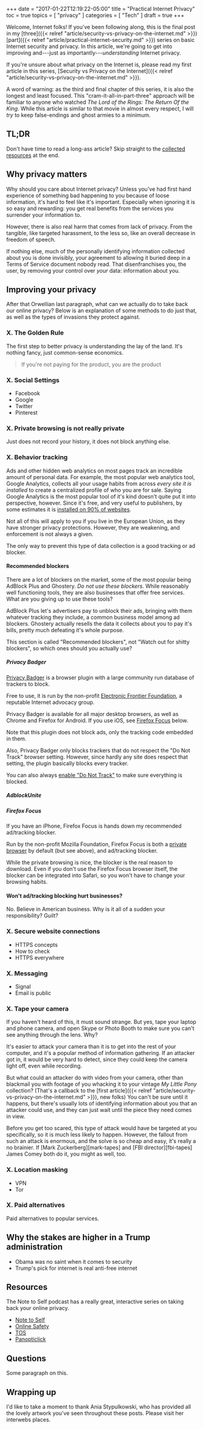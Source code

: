 +++
date = "2017-01-22T12:19:22-05:00"
title = "Practical Internet Privacy"
toc = true
topics = [
  "privacy"
]
categories = [
  "Tech"
]
draft = true
+++

Welcome, Internet folks! If you've been following along, this is the final post
in my [three]({{< relref "article/security-vs-privacy-on-the-internet.md" >}})
[part]({{< relref "article/practical-internet-security.md" >}}) series on basic
Internet security and privacy. In this article, we're going to get into improving
and---just as importantly---*understanding* Internet privacy.

If you're unsure about what privacy on the Internet is, please read my first
article in this series, [Security vs Privacy on the Internet]({{< relref "article/security-vs-privacy-on-the-internet.md" >}}).

A word of warning: as the third and final chapter of this series, it is also the
longest and least focused. This "cram-it-all-in-part-three" approach will be
familiar to anyone who watched *The Lord of the Rings: The Return Of the King*.
While this article is similar to that movie in almost every respect, I will *try*
to keep false-endings and ghost armies to a minimum.

## TL;DR

Don't have time to read a long-ass article? Skip straight to the [collected
resources]() at the end.


## Why privacy matters

Why should you care about Internet privacy? Unless you've had first hand
experience of something bad happening to you because of loose information,
it's hard to feel like it's important. Especially when ignoring it is so easy
and rewarding: you get real benefits from the services you surrender your
information to.

However, there is also real harm that comes from lack of privacy. From the
tangible, like targeted harassment, to the less so, like an overall decrease in
freedom of speech.

If nothing else, much of the personally identifying information collected about
you is done invisibly, your agreement to allowing it buried deep in a Terms of
Service document nobody read. That disenfranchises you, the user, by removing
your control over *your* data: information about you.


## Improving your privacy

After that Orwellian last paragraph, what can we actually do to take back our
online privacy? Below is an explanation of some methods to do just that, as well
as the types of invasions they protect against.


### X. The Golden Rule

The first step to better privacy is understanding the lay of the land. It's
nothing fancy, just common-sense economics.

> If you're not paying for the product, you are the product


### X. Social Settings

* Facebook
* Google
* Twitter
* Pinterest


### X. Private browsing is not really private

Just does not record your history, it does not block anything else.


### X. Behavior tracking

Ads and other hidden web analytics on most pages track an incredible amount of
personal data. For example, the most popular web analytics tool, Google
Analytics, collects all your usage habits from across *every site it is
installed* to create a centralized profile of who you are for sale. Saying
Google Analytics is the most popular tool of it's kind doesn't quite put it into
perspective, however. Since it's free, and very useful to publishers, by some
estimates it is [installed on 90% of websites]().

Not all of this will apply to you if you live in the European Union, as they
have stronger privacy protections. However, they are weakening, and enforcement
is not always a given.

The only way to prevent this type of data collection is a good tracking or ad blocker.


#### Recommended blockers

There are a lot of blockers on the market, some of the most popular being
AdBlock Plus and Ghostery. *Do not use these blockers*. While reasonably well
functioning tools, they are also businesses that offer free services. What are
you giving up to use these tools?

AdBlock Plus let's advertisers pay to unblock their ads, bringing with them
whatever tracking they include, a common business model among ad blockers.
Ghostery actually resells the data it collects about you to pay it's bills,
pretty much defeating it's whole purpose.

This section is called "Recommended blockers", not "Watch out for shitty
blockers", so which ones should you actually use?


##### Privacy Badger

[Privacy Badger]() is a browser plugin with a large community run database of
trackers to block.

Free to use, it is run by the non-profit [Electronic Frontier Foundation](),
a reputable Internet advocacy group.

Privacy Badger is available for all major desktop browsers, as well as Chrome
and Firefox for Android. If you use iOS, see [Firefox Focus]() below.

Note that this plugin does not block ads, only the tracking code embedded in
them.

Also, Privacy Badger only blocks trackers that do not respect the
"Do Not Track" browser setting. However, since hardly any site does respect that
setting, the plugin basically blocks every tracker.

You can also always [enable "Do Not Track"]() to make sure everything is blocked.


##### AdblockUnite


##### Firefox Focus

If you have an iPhone, Firefox Focus is hands down my recommended ad/tracking
blocker.

Run by the non-profit Mozilla Foundation, Firefox Focus is both a [private
browser]() by default (but see above), and ad/tracking blocker.

While the private browsing is nice, the blocker is the real reason to download.
Even if you don't use the Firefox Focus browser itself, the blocker can be
integrated into Safari, so you won't have to change your browsing habits.

#### Won't ad/tracking blocking hurt businesses?

No. Believe in American business. Why is it all of a sudden your responsibility?
Guilt?

### X. Secure website connections

* HTTPS concepts
* How to check
* HTTPS everywhere


### X. Messaging

* Signal
* Email is public


### X. Tape your camera

If you haven't heard of this, it must sound strange. But yes, tape your laptop
and phone camera, and open Skype or Photo Booth to make sure you can't see
anything through the lens. Why?

It's easier to attack your camera than it is to get into the rest of your
computer, and it's a popular method of information gathering. If an attacker got
in, it would be very hard to detect, since they could keep the camera light off,
even while recording.

But what could an attacker do with video from your camera, other than blackmail
you with footage of you whacking it to your vintage *My Little Pony* collection?
(That's a callback to the [first article]({{< relref "article/security-vs-privacy-on-the-internet.md" >}}),
new folks) You can't be sure until it happens, but
there's usually lots of identifying information about you that an attacker could
use, and they can just wait until the piece they need comes in view.

Before you get too scared, this type of attack would have be targeted at you
specifically, so it is much less likely to happen. However, the fallout from
such an attack is enormous, and the solve is so cheap and easy, it's really a no
brainier. If [Mark Zuckerberg][mark-tapes] and [FBI director][fbi-tapes] James
Comey both do it, you might as well, too.


### X. Location masking

* VPN
* Tor


### X. Paid alternatives

Paid alternatives to popular services.


## Why the stakes are higher in a Trump administration

* Obama was no saint when it comes to security
* Trump's pick for internet is real anti-free internet


## Resources

The Note to Self podcast has a really great, interactive series on taking back
your online privacy.

* [Note to Self](http://www.wnyc.org/story/privacy-paradox-launch/)
* [Online Safety](http://chayn.co/safety/)
* [TOS](https://tosdr.org/)
* [Panopticlick](https://panopticlick.eff.org/)


## Questions

Some paragraph on this.


## Wrapping up

I'd like to take a moment to thank Ania Stypulkowski, who has provided all the
lovely artwork you've seen throughout these posts. Please visit her interwebs places.

